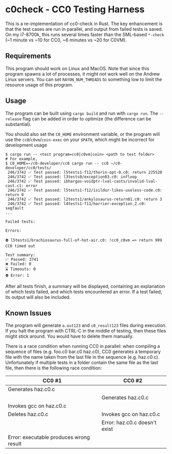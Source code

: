 # c0check - CC0 Testing Harness

This is a re-implementation of cc0-check in Rust. The key enhancement
is that the test cases are run in parallel, and output from failed tests
is saved. On my i7-8700k, this runs several times faster than the 
SML-based `*-check` (~1 minute vs ~10 for CC0, ~6 minutes vs ~20 for C0VM).

## Requirements

This program should work on Linux and MacOS. Note that since this program
spawns a lot of processes, it might not work well on the Andrew Linux servers.
You can set `RAYON_NUM_THREADS` to something low to limit the resource 
usage of this program.

## Usage

The program can be built using `cargo build` and run with `cargo run`.
The `--release` flag can be added in order to optimize (the difference can be substantial).

You should also set the `C0_HOME` environment variable, or the program
will use the `cc0`/`c0vm`/`coin-exec` on your `$PATH`, which might be
incorrect for development usage

```
$ cargo run -- <test program=cc0|c0vm|coin> <path to test folder>
# For example, 
$ C0_HOME=~/c0-developer/cc0 cargo run -- cc0 ~/c0-developer/cc0/tests/
 246/3742 ✅ Test passed: l5tests1-f12/thorin-opt-0.c0: return 225520
 246/3742 ✅ Test passed: l3tests0/exception03.c0: infloop
 246/3742 ✅ Test passed: ibhargav-voidptr-lval-casts/invalid-lval-cast.c1: error
 246/3742 ✅ Test passed: l5tests1-f12/isildur-likes-useless-code.c0: return 0
 246/3742 ✅ Test passed: l2tests1/ankylosaurus-return01.c0: return 3
 246/3742 ✅ Test passed: l4tests1-f11/harrier-exception_2.c0: segfault
...

Failed tests:

Errors:

⛔ l5tests1/brachiosaurus-full-of-hot-air.c0: !cc0_c0vm => return 999
CC0 timed out

Test summary:
✅ Passed: 3741
❌ Failed: 0
⌛ Timeouts: 0
⛔ Error: 1
```

After all tests finish, a summary will be displayed, containing
an explanation of which tests failed, and which tests encountered an error.
If a test failed, its output will also be included.

## Known Issues

The program will generate `a.out123` and `c0_result123` files during execution.
If you halt the program with CTRL-C in the middle of testing, then these files
might stick around. You would have to delete them manually.

There is a race condition when running CC0 in parallel: when compiling
a sequence of files (e.g. foo.c0 bar.c0 haz.c0), CC0 generates a temporary file
with the name taken from the last file in the sequence (e.g. haz.c0.c).
Unfortunately if multiple tests in a folder contain the same file as the last 
file, then there is the following race condition:

| CC0 #1                  | CC0 #2 |
| ----------------------- | --------------- |
| Generates haz.c0.c      |                    |
|                         | Generates haz.c0.c |
| Invokes gcc on haz.c0.c |               |
| Deletes haz.c0.c        | Invokes gcc on haz.c0.c |
|                         | Error: haz.c0.c doesn't exist |
| Error: executable produces wrong result | |
